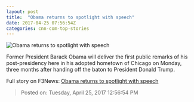 ```yaml
---
layout: post
title:  "Obama returns to spotlight with speech"
date: 2017-04-25 07:56:54Z
categories: cnn-com-top-stories
---
```


![Obama returns to spotlight with speech](http://i2.cdn.cnn.com/cnnnext/dam/assets/170424155707-obama-04-24-2017-super-tease.jpg)

Former President Barack Obama will deliver the first public remarks of his post-presidency here in his adopted hometown of Chicago on Monday, three months after handing off the baton to President Donald Trump.


Full story on F3News: [Obama returns to spotlight with speech](http://www.f3nws.com/n/CRfNUD)

> Posted on: Tuesday, April 25, 2017 12:56:54 PM
